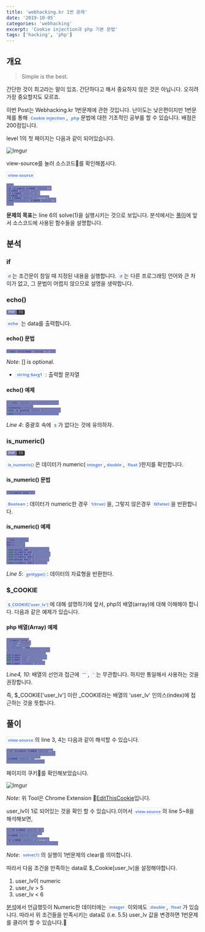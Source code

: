 ```yaml
---
title: 'webhacking.kr 1번 문제'
date: '2019-10-05'
categories: 'webhacking'
excerpt: 'Cookie injection과 php 기본 문법'
tags: ['hacking', 'php']
---
```


## 개요
> Simple is the best.

간단한 것이 최고라는 말이 있죠. 간단하다고 해서 중요하지 않은 것은 아닙니다. 오히려 가장 중요할지도 모르죠. 

이번 Post는 Webhacking.kr 1번문제에 관한 것입니다. 난이도는 낮은편이지만 1번문제를 통해 `Cookie injection`, `php`문법에 대한 기초적인 공부를 할 수 있습니다. 배점은 200점입니다.

level 1의 첫 페이지는 다음과 같이 되어있습니다.

![Imgur](https://i.imgur.com/NLcyvSy.png)

view-source를 눌러 소스코드🧾를 확인해봅시다.

`view-source`

~~~php
...
  if(!is_numeric($_COOKIE['user_lv'])) 
  $_COOKIE['user_lv']=1;
  if($_COOKIE['user_lv']>=6) 
  $_COOKIE['user_lv']=1;
  if($_COOKIE['user_lv']>5) solve(1);
  echo "<br>level : {$_COOKIE['user_lv']}";
...
~~~

**문제의 목표**는 line 6의 solve(1)을 실행시키는 것으로 보입니다. 분석에서는 [풀이](#풀이)에 앞서 소스코드에 사용된 함수들을 설명합니다. 

## 분석

### if
`if`는 조건문이 참일 때 지정된 내용을 실행합니다. `if`는 다른 프로그래밍 언어와 큰 차이가 없고, 그 문법이 어렵지 않으므로 설명을 생략합니다.

### echo()

<a class="PHP">PHP</a><a class="PHPver">7.0</a>  

`echo` 는 data를 출력합니다.
#### echo() 문법
~~~~php
echo (string $arg1 [, string $...]);
~~~~
*Note*: [] is optional.
- `string $arg1` : 출력할 문자열

#### echo() 예제
~~~~php
  echo ("Welcome");             // Welcome
    
  $_greeting = "Hello";
  echo ("${_greeting} World!"); // Hello World!
  echo "I am", " ", 20+1;       // I am 21
~~~~
*Line 4*: 중괄호 속에 `$`가 없다는 것에 유의하자.

### is_numeric()

<a class="PHP">PHP</a><a class="PHPver">7.0</a>  

`is_numeric()`은 데이터가 numeric(`integer`,`double`, `float`)한지를 확인합니다.

#### is_numeric() 문법
~~~~php
is_numeric($arg1);
~~~~

`Boolean`: 데이터가 numeric한 경우 `1(true)`을, 그렇지 않은경우 `0(false)`을 반환합니다.

#### is_numeric() 예제
~~~php
$val = "string";
$val_2 = 2019;
$val_3 = 273.15;
  
  echo gettype($val);       // string
  echo is_numeric($val);    // 0
  echo gettype($val_2);     // integer
  echo is_numeric($val_2);  // 1
  echo gettype($val_3);     // double
  echo is_numeric($val_3);  // 1
~~~

*Line 5*: `gettype()`: 데이터의 자료형을 반환한다.

### $_COOKIE
`$_COOKIE['user_lv']`에 대해 설명하기에 앞서, php의 배열(array)에 대해 이해해야 합니다. 다음과 같은 예제가 있습니다.
#### php 배열(Array) 예제
~~~~php
$_agent = array(
    'name'=>'Terada',
    'age'=>20,
    "is_happy"=>true
);                        // 배열의 선언

echo $_agent;             // Array
echo $_agent['name'];     // Terada
echo $_agent['age'];      // 20
echo $_agent['is_happy']; // 1
~~~~
*Line4, 10*: 배열의 선언과 접근에 `""`, `''`는 무관합니다. 하지만 통일해서 사용하는 것을 권장합니다. 

즉, $_COOKIE['user_lv'] 이란 _COOKIE라는 배열의 'user_lv' 인의스(index)에 접근하는 것을 뜻합니다.

## 풀이
`view-source`의 line 3, 4는 다음과 같이 해석할 수 있습니다.
~~~~php
if(!is_numeric($_COOKIE['user_lv'])) 
//$_COOKIE라는 Array의 user_lv 요소에 접근하여 
//그 data가 numeric하지 않을 경우
  $_COOKIE['user_lv']=1;
//$_COOKIE의 user_lv을 1로 한다.
~~~~
페이지의 쿠키🍪를 확인해보았습니다.

![Imgur](https://i.imgur.com/rz9SQUZ.png)

*Note*: 위 Tool은 Chrome Extension 🍪[EditThisCookie](https://chrome.google.com/webstore/detail/editthiscookie/fngmhnnpilhplaeedifhccceomclgfbg?hl=ko)입니다.

user_lv이 1로 되어있는 것을 확인 할 수 있습니다.이어서 `view-source`의 line 5~8을 해석해보면,
~~~~php
  if($_COOKIE['user_lv']>=6) 
  // user_lv이 6보다 크거나 같으면 
  $_COOKIE['user_lv']=1;
  // user_lv을 1로 초기화한다.
  if($_COOKIE['user_lv']>5) solve(1);
  // user_lv이 5보다 크면 solve(1)을 실행한다.
~~~~
*Note*: `solve(1)`의 실행이 1번문제의 clear를 의미합니다.

따라서 다음 조건을 만족하는 data로 $_Cookie[user_lv]을 설정해야합니다.
1. user_lv이 numeric
2. user_lv > 5  
3. user_lv < 6

[분석](#분석)에서 언급했듯이 Numeric한 데이터에는 `integer` 이외에도 `double`, `float`가 있습니다. 따라서 위 조건들을 만족시키는 data로 (i.e. 5.5) user_lv 값을 변경하면 1번문제를 클리어 할 수 있습니다.💯

<style>
        .PHP {
            display: inline;
            padding-left: 5px;
            padding-right: 5px;
            padding-top: 1px;
            padding-bottom: 2px;
            font-size: 0.6em;
            text-align: center;
            background-color: #777bb3;
            color: #f8fafc;
            border-top-left-radius: 3px;
            border-bottom-left-radius: 3px;
            content: "MySQL"
        }

        .PHPver {
            display: inline;
            padding-left: 5px;
            padding-right: 5px;
            padding-top: 1px;
            padding-bottom: 2px;
            font-size: 0.6em;
            text-align: center;
            background-color: #000000c7;
            color: #f8fafc;
            border-top-right-radius: 3px;
            border-bottom-right-radius: 3px;
        }
</style>
<style>
.page h1:before {
    padding-right: 0.3em;
    color: #9ddcff;
    content: "/";
}

.page h2:before {
    padding-right: 0.3em;
    color: #9ddcff;
    content: "//";
}

.page h3:before {
    padding-right: 0.3em;
    color: #9ddcff;
    content: "///";
}

.page h4:before {
    padding-right: 0.3em;
    color: #9ddcff;
    content: "////";
}

p>code,
a>code,
li>code,
figcaption>code,
td>code {
    padding-left: 0.18rem;
    padding-right: 0.18rem;
    padding-top: 0.09rem;
    font-size: 0.8em;
    background: #fff;
    color: #5283f3;
    font-weight: bold;
    border: solid 1px #e1e4e5;
    border-radius: 0px;
    font-family: open sans,clear sans,helvetica neue,Helvetica,Arial,sans-serif;
}
</style>